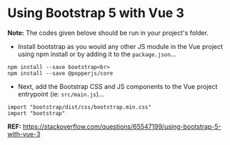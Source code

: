 # Using Bootstrap 5 with Vue 3

**Note:** The codes given belove should be run in your project's folder.

- Install bootstrap as you would any other JS module in the Vue project using npm install or by adding it to the `package.json`...

```
npm install --save bootstrap<br>
npm install --save @popperjs/core

```

- Next, add the Bootstrap CSS and JS components to the Vue project entrypoint (ie: `src/main.js`)...

```
import "bootstrap/dist/css/bootstrap.min.css"
import "bootstrap"
```

**REF:** https://stackoverflow.com/questions/65547199/using-bootstrap-5-with-vue-3